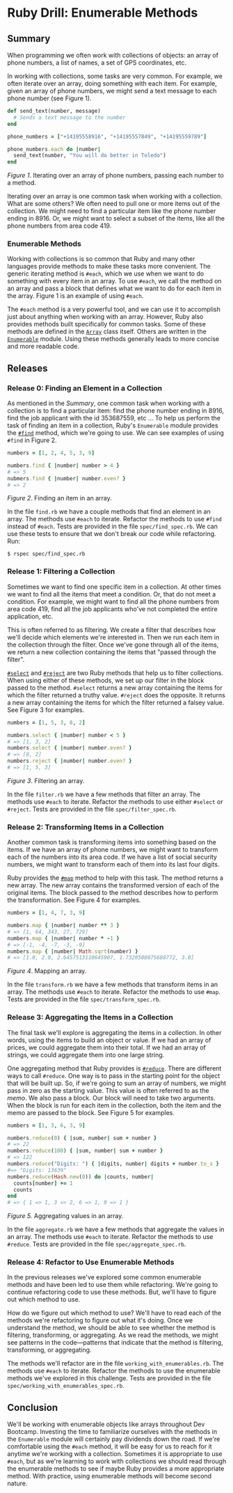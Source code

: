 # Ruby Drill: Enumerable Methods

## Summary
When programming we often work with collections of objects: an array of phone numbers, a list of names, a set of GPS coordinates, etc.

In working with collections, some tasks are very common.  For example, we often iterate over an array, doing something with each item.  For example, given an array of phone numbers, we might send a text message to each phone number (see Figure 1).

```ruby
def send_text(number, message)
  # Sends a text message to the number
end

phone_numbers = ["+14195558916", "+14195557849", "+14195559789"]

phone_numbers.each do |number|
  send_text(number, "You will do better in Toledo")
end
```
*Figure 1*.  Iterating over an array of phone numbers, passing each number to a method.


Iterating over an array is one common task when working with a collection.  What are some others?  We often need to pull one or more items out of the collection.  We might need to find a particular item like the phone number ending in 8916.  Or, we might want to select a subset of the items, like all the phone numbers from area code 419.


### Enumerable Methods
Working with collections is so common that Ruby and many other languages provide methods to make these tasks more convenient.  The generic iterating method is `#each`, which we use when we want to do something with every item in an array.  To use `#each`, we call the method on an array and pass a block that defines what we want to do for each item in the array.  Figure 1 is an example of using `#each`.

The `#each` method is a very powerful tool, and we can use it to accomplish just about anything when working with an array.  However, Ruby also provides methods built specifically for common tasks.  Some of these methods are defined in the [`Array`][ruby array] class itself.  Others are written in the [`Enumerable`][ruby enumerable] module.  Using these methods generally leads to more concise and more readable code.


## Releases
### Release 0:  Finding an Element in a Collection
As mentioned in the *Summary*, one common task when working with a collection is to find a particular item: find the phone number ending in 8916, find the job applicant with the id 353687559, etc ...  To help us perform the task of finding an item in a collection, Ruby's `Enumerable` module provides the [`#find`][ruby find] method, which we're going to use.  We can see examples of using `#find` in Figure 2.

```ruby
numbers = [1, 2, 4, 5, 3, 9]

numbers.find { |number| number > 4 }
# => 5
nubmers.find { |number| number.even? }
# => 2
```
*Figure 2*.  Finding an item in an array.

In the file `find.rb` we have a couple methods that find an element in an array.  The methods use `#each` to iterate.  Refactor the methods to use `#find` instead of `#each`.  Tests are provided in the file `spec/find_spec.rb`.  We can use these tests to ensure that we don't break our code while refactoring.  Run:

```
$ rspec spec/find_spec.rb
```


### Release 1:  Filtering a Collection
Sometimes we want to find one specific item in a collection.  At other times we want to find all the items that meet a condition.  Or, that do not meet a condition.  For example, we might want to find all the phone numbers from area code 419, find all the job applicants who've not completed the entire application, etc.

This is often referred to as filtering.  We create a filter that describes how we'll decide which elements we're interested in.  Then we run each item in the collection through the filter.  Once we've gone through all of the items, we return a new collection containing the items that "passed through the filter".

[`#select`][ruby select] and [`#reject`][ruby reject] are two Ruby methods that help us to filter collections.  When using either of these methods, we set up our filter in the block passed to the method.  `#select` returns a new array containing the items for which the filter returned a truthy value.  `#reject` does the opposite.  It returns a new array containing the items for which the filter returned a falsey value.  See Figure 3 for examples.

```ruby
numbers = [1, 5, 3, 8, 2]

numbers.select { |number| number < 5 }
# => [1, 3, 2]
numbers.select { |number| number.even? }
# => [8, 2]
numbers.reject { |number| number.even? }
# => [1, 5, 3]
```
*Figure 3*. Filtering an array.

In the file `filter.rb` we have a few methods that filter an array.  The methods use `#each` to iterate.  Refactor the methods to use either `#select` or `#reject`.  Tests are provided in the file `spec/filter_spec.rb`.


### Release 2:  Transforming Items in a Collection
Another common task is transforming items into something based on the items.  If we have an array of phone numbers, we might want to transform each of the numbers into its area code.  If we have a list of social security numbers, we might want to transform each of them into its last four digits.

Ruby provides the [`#map`][ruby map] method to help with this task.  The method returns a new array.  The new array contains the transformed version of each of the original items.  The block passed to the method describes how to perform the transformation.  See Figure 4 for examples.

```ruby
numbers = [1, 4, 7, 3, 9]

numbers.map { |number| number ** 3 }
# => [1, 64, 343, 27, 729]
numbers.map { |number| number * -1 }
# => [-1, -4, -7, -3, -9]
numbers.map { |number| Math.sqrt(number) }
# => [1.0, 2.0, 2.6457513110645907, 1.7320508075688772, 3.0]
```
*Figure 4*.  Mapping an array.

In the file `transform.rb` we have a few methods that transform items in an array.  The methods use `#each` to iterate.  Refactor the methods to use `#map`.  Tests are provided in the file `spec/transform_spec.rb`.


### Release 3:  Aggregating the Items in a Collection
The final task we'll explore is aggregating the items in a collection.  In other words, using the items to build an object or value.  If we had an array of prices, we could aggregate them into their total.  If we had an array of strings, we could aggregate them into one large string.

One aggregating method that Ruby provides is [`#reduce`][ruby reduce].  There are different ways to call `#reduce`.  One way is to pass in the starting point for the object that will be built up.  So, if we're going to sum an array of numbers, we might pass in zero as the starting value.  This value is often referred to as the *memo*.  We also pass a block.  Our block will need to take two arguments.  When the block is run for each item in the collection, both the item and the memo are passed to the block.  See Figure 5 for examples.

```ruby
numbers = [1, 3, 6, 3, 9]

numbers.reduce(0) { |sum, number| sum + number }
# => 22
numbers.reduce(100) { |sum, number| sum + number }
# => 122
numbers.reduce("Digits: ") { |digits, number| digits + number.to_s }
#=> "Digits: 13639"
numbers.reduce(Hash.new(0)) do |counts, number|
  counts[number] += 1
  counts
end
# => { 1 => 1, 3 => 2, 6 => 1, 9 => 1 }
```
*Figure 5.*  Aggregating values in an array.

In the file `aggregate.rb` we have a few methods that aggregate the values in an array.  The methods use `#each` to iterate.  Refactor the methods to use `#reduce`.  Tests are provided in the file `spec/aggregate_spec.rb`.


### Release 4:  Refactor to Use Enumerable Methods
In the previous releases we've explored some common enumerable methods and have been led to use them while refactoring.  We're going to continue refactoring code to use these methods.  But, we'll have to figure out which method to use.

How do we figure out which method to use?  We'll have to read each of the methods we're refactoring to figure out what it's doing.  Once we understand the method, we should be able to see whether the method is filtering, transforming, or aggregating.  As we read the methods, we might see patterns in the code—patterns that indicate that the method is filtering, transforming, or aggregating.

The methods we'll refactor are in the file `working_with_enumerables.rb`.  The methods use `#each` to iterate.  Refactor the methods to use the enumerable methods we've explored in this challenge.  Tests are provided in the file `spec/working_with_enumerables_spec.rb`.


## Conclusion
We'll be working with enumerable objects like arrays throughout Dev Bootcamp.  Investing the time to familiarize ourselves with the methods in the `Enumerable` module will certainly pay dividends down the road.  If we're comfortable using the `#each` method, it will be easy for us to reach for it anytime we're working with a collection.  Sometimes it is appropriate to use `#each`, but as we're learning to work with collections we should read through the enumerable methods to see if maybe Ruby provides a more appropriate method.  With practice, using enumerable methods will become second nature.


[ruby array]: http://ruby-doc.org/core-2.2.0/Array.html
[ruby enumerable]: http://ruby-doc.org/core-2.2.0/Enumerable.html
[ruby find]: http://ruby-doc.org/core-2.2.0/Enumerable.html#method-i-find
[ruby map]: http://ruby-doc.org/core-2.2.0/Array.html#method-i-map
[ruby reduce]: http://ruby-doc.org/core-2.2.0/Enumerable.html#method-i-reduce
[ruby reject]: http://ruby-doc.org/core-2.2.0/Array.html#method-i-reject
[ruby select]: http://ruby-doc.org/core-2.2.0/Array.html#method-i-select

